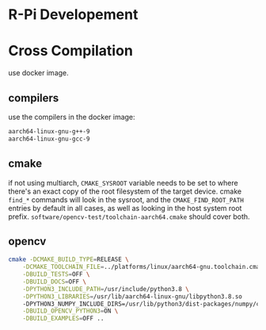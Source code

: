 # R-Pi Developement

# Cross Compilation
use docker image.

## compilers
use the compilers in the docker image:
```bash
aarch64-linux-gnu-g++-9
aarch64-linux-gnu-gcc-9
```

## cmake
if not using multiarch, `CMAKE_SYSROOT` variable needs to be set to where there's an exact copy of the root filesystem of the target device. cmake `find_*` commands will look in the sysroot, and the `CMAKE_FIND_ROOT_PATH` entries by default in all cases, as well as looking in the host system root prefix. `software/opencv-test/toolchain-aarch64.cmake` should cover both.

## opencv
```bash
cmake -DCMAKE_BUILD_TYPE=RELEASE \
	-DCMAKE_TOOLCHAIN_FILE=../platforms/linux/aarch64-gnu.toolchain.cmake \
	-DBUILD_TESTS=OFF \
	-DBUILD_DOCS=OFF \
	-DPYTHON3_INCLUDE_PATH=/usr/include/python3.8 \
	-DPYTHON3_LIBRARIES=/usr/lib/aarch64-linux-gnu/libpython3.8.so 
	-DPYTHON3_NUMPY_INCLUDE_DIRS=/usr/lib/python3/dist-packages/numpy/core/include \
	-DBUILD_OPENCV_PYTHON3=ON \
	-DBUILD_EXAMPLES=OFF ..
```
